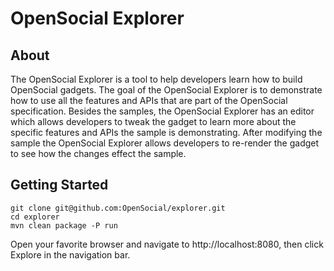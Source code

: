 OpenSocial Explorer
========

About
-------------

The OpenSocial Explorer is a tool to help developers learn how to build OpenSocial gadgets.  The goal of the OpenSocial Explorer is to demonstrate how to use all the features and APIs that are part of the OpenSocial specification.  Besides the samples, the OpenSocial Explorer has an editor which allows developers to tweak the gadget to learn more about the specific features and APIs the sample is demonstrating.  After modifying the sample the OpenSocial Explorer allows developers to re-render the gadget to see how the changes effect the sample.

Getting Started
-------------

    git clone git@github.com:OpenSocial/explorer.git
    cd explorer
    mvn clean package -P run

Open your favorite browser and navigate to http://localhost:8080, then click Explore in the navigation bar.